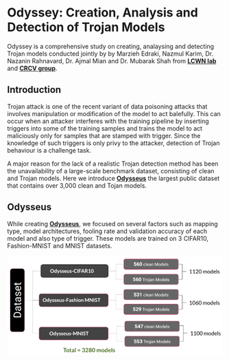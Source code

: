 # Odyssey: Creation, Analysis and Detection of Trojan Models 
   

Odyssey is a comprehensive study on creating, analaysing and detecting Trojan models conducted jointly by by Marzieh Edraki, Nazmul Karim, Dr. Nazanin Rahnavard, Dr. Ajmal Mian and Dr. Mubarak Shah from [**LCWN lab**](http://cwnlab.eecs.ucf.edu) and [**CRCV group**](https://www.crcv.ucf.edu).  

## Introduction 
Trojan attack is one of the recent variant of data poisoning attacks that involves manipulation or modification of the model to act balefully.
This can occur when an attacker interferes with the training pipeline by inserting triggers into some of the training samples and trains the model to act maliciously only for samples that are stamped with trigger. Since the knowledge of such triggers is only privy to the attacker, detection of Trojan behaviour is a challenge task. 

A major reason for the lack of a realistic Trojan detection method has been the unavailability of a large-scale benchmark dataset, consisting of clean and Trojan models. Here we introduce [**Odysseus**](https://drive.google.com/drive/folders/1o-F3ttZS6el975XZOHOtqj8YxncHOivd?usp=sharing) the largest public dataset that contains over 3,000 clean and Tojan models. 

## Odysseus

While creating [**Odysseus**](https://drive.google.com/drive/folders/1o-F3ttZS6el975XZOHOtqj8YxncHOivd?usp=sharing), we focused on several factors such as mapping type, model architectures, fooling rate and validation accuracy of each model and also type of trigger. These models are trained on 3 CIFAR10, Fashion-MNIST and MNIST datasets. 

![alt tag](./fig/model_creation.png)


